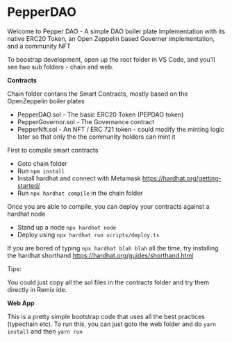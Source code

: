 # PepperDAO

Welcome to Pepper DAO  - A simple DAO boiler plate implementation with its native ERC20 Token, an Open Zeppelin based Governer implementation, and a community NFT

To boostrap development, open up the root folder in VS Code, and you'll see two sub folders - chain and web. 

**Contracts**

Chain folder contans the Smart Contracts, mostly based on the OpenZeppelin boiler plates

* PepperDAO.sol - The basic ERC20 Token (PEPDAO token) 
* PepperGovernor.sol - The Governance contract
* PepperNft.sol - An NFT / ERC 721 token -  could modify the minting logic later so that only the the community holders can mint it


First to compile smart contracts

* Goto chain folder 
* Run `npm install`
* Install hardhat and connect with Metamask  https://hardhat.org/getting-started/ 
* Run `npx hardhat compile` in the chain folder

Once you are able to compile, you can deploy your contracts against a hardhat node 

* Stand up a node `npx hardhat node` 
* Deploy using `npx hardhat run scripts/deploy.ts` 

If you are bored of typing `npx hardhat blah blah` all the time, try installing the hardhat shorthand https://hardhat.org/guides/shorthand.html 

Tips: 

You could just copy all the sol files in the contracts folder and try them directly in Remix ide. 



**Web App**

This is a pretty simple bootstrap code that uses all the best practices (typechain etc). To run this, you can just goto the web folder and do `yarn install` and then `yarn run`

